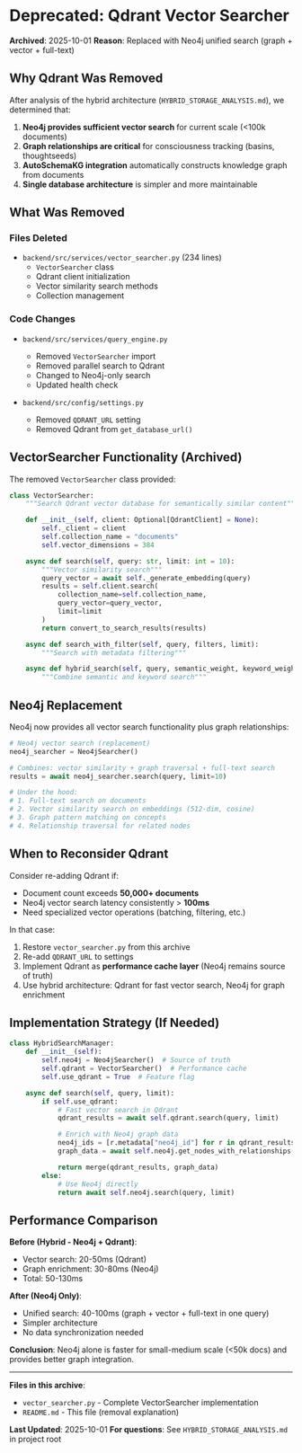 # Deprecated: Qdrant Vector Searcher

**Archived**: 2025-10-01
**Reason**: Replaced with Neo4j unified search (graph + vector + full-text)

## Why Qdrant Was Removed

After analysis of the hybrid architecture (`HYBRID_STORAGE_ANALYSIS.md`), we determined that:

1. **Neo4j provides sufficient vector search** for current scale (<100k documents)
2. **Graph relationships are critical** for consciousness tracking (basins, thoughtseeds)
3. **AutoSchemaKG integration** automatically constructs knowledge graph from documents
4. **Single database architecture** is simpler and more maintainable

## What Was Removed

### Files Deleted
- `backend/src/services/vector_searcher.py` (234 lines)
  - `VectorSearcher` class
  - Qdrant client initialization
  - Vector similarity search methods
  - Collection management

### Code Changes
- `backend/src/services/query_engine.py`
  - Removed `VectorSearcher` import
  - Removed parallel search to Qdrant
  - Changed to Neo4j-only search
  - Updated health check

- `backend/src/config/settings.py`
  - Removed `QDRANT_URL` setting
  - Removed Qdrant from `get_database_url()`

## VectorSearcher Functionality (Archived)

The removed `VectorSearcher` class provided:

```python
class VectorSearcher:
    """Search Qdrant vector database for semantically similar content"""

    def __init__(self, client: Optional[QdrantClient] = None):
        self._client = client
        self.collection_name = "documents"
        self.vector_dimensions = 384

    async def search(self, query: str, limit: int = 10):
        """Vector similarity search"""
        query_vector = await self._generate_embedding(query)
        results = self.client.search(
            collection_name=self.collection_name,
            query_vector=query_vector,
            limit=limit
        )
        return convert_to_search_results(results)

    async def search_with_filter(self, query, filters, limit):
        """Search with metadata filtering"""

    async def hybrid_search(self, query, semantic_weight, keyword_weight, limit):
        """Combine semantic and keyword search"""
```

## Neo4j Replacement

Neo4j now provides all vector search functionality plus graph relationships:

```python
# Neo4j vector search (replacement)
neo4j_searcher = Neo4jSearcher()

# Combines: vector similarity + graph traversal + full-text search
results = await neo4j_searcher.search(query, limit=10)

# Under the hood:
# 1. Full-text search on documents
# 2. Vector similarity search on embeddings (512-dim, cosine)
# 3. Graph pattern matching on concepts
# 4. Relationship traversal for related nodes
```

## When to Reconsider Qdrant

Consider re-adding Qdrant if:
- Document count exceeds **50,000+ documents**
- Neo4j vector search latency consistently > **100ms**
- Need specialized vector operations (batching, filtering, etc.)

In that case:
1. Restore `vector_searcher.py` from this archive
2. Re-add `QDRANT_URL` to settings
3. Implement Qdrant as **performance cache layer** (Neo4j remains source of truth)
4. Use hybrid architecture: Qdrant for fast vector search, Neo4j for graph enrichment

## Implementation Strategy (If Needed)

```python
class HybridSearchManager:
    def __init__(self):
        self.neo4j = Neo4jSearcher()  # Source of truth
        self.qdrant = VectorSearcher()  # Performance cache
        self.use_qdrant = True  # Feature flag

    async def search(self, query, limit):
        if self.use_qdrant:
            # Fast vector search in Qdrant
            qdrant_results = await self.qdrant.search(query, limit)

            # Enrich with Neo4j graph data
            neo4j_ids = [r.metadata["neo4j_id"] for r in qdrant_results]
            graph_data = await self.neo4j.get_nodes_with_relationships(neo4j_ids)

            return merge(qdrant_results, graph_data)
        else:
            # Use Neo4j directly
            return await self.neo4j.search(query, limit)
```

## Performance Comparison

**Before (Hybrid - Neo4j + Qdrant)**:
- Vector search: 20-50ms (Qdrant)
- Graph enrichment: 30-80ms (Neo4j)
- Total: 50-130ms

**After (Neo4j Only)**:
- Unified search: 40-100ms (graph + vector + full-text in one query)
- Simpler architecture
- No data synchronization needed

**Conclusion**: Neo4j alone is faster for small-medium scale (<50k docs) and provides better graph integration.

---

**Files in this archive**:
- `vector_searcher.py` - Complete VectorSearcher implementation
- `README.md` - This file (removal explanation)

**Last Updated**: 2025-10-01
**For questions**: See `HYBRID_STORAGE_ANALYSIS.md` in project root
